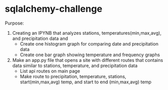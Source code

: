 # sqlalchemy-challenge



Purpose: 
  
  1. Creating an IPYNB that analyzes stations, temperatures(min,max,avg), and precipitation data and 
      - Create one histogram graph for comparing date and precipitation data 
      - Create one bar graph showing temperature and frequency graphs 
  3. Make an app.py file that opens a site with different routes that contains data similar to stations, temperature, and precipitation data
      - List api routes on main page
      - Make route to precipitation, temperature, stations, start(min,max,avg) temp, and start to end (min,max,avg) temp

